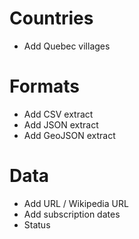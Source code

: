 

Countries
=========

* Add Quebec villages


Formats
=======

* Add CSV extract
* Add JSON extract
* Add GeoJSON extract


Data
====

* Add URL / Wikipedia URL
* Add subscription dates
* Status


